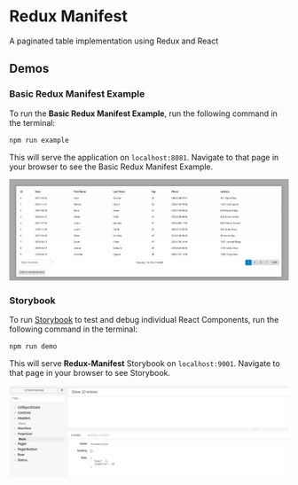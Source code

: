 # Redux Manifest
A paginated table implementation using Redux and React

## Demos
### Basic Redux Manifest Example

To run the **Basic Redux Manifest Example**, run the following command in the terminal:
```bash
npm run example
```
This will serve the application on `localhost:8081`.  Navigate to that page in your browser to see the Basic Redux Manifest Example.

![Alt text](/docs/basic-redux-manifest-example.png?raw=true "Optional Title")

### Storybook

To run [Storybook](https://github.com/storybooks/storybook) to test and debug individual React Components, run the following command in the terminal:
```bash
npm run demo
```
This will serve **Redux-Manifest** Storybook on `localhost:9001`.  Navigate to that page in your browser to see Storybook.

![Alt text](/docs/redux-manifest-storybook.png?raw=true "Optional Title")
